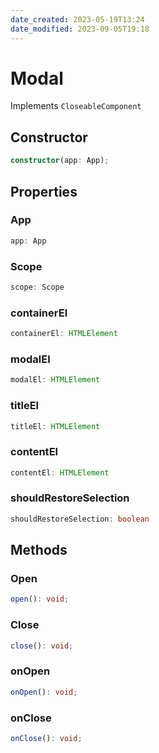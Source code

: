 ```yaml
---
date_created: 2023-05-19T13:24
date_modified: 2023-09-05T19:18
---
```

# Modal

Implements `CloseableComponent`

## Constructor

```ts
constructor(app: App);
```

## Properties

### App

```ts
app: App
```

### Scope

```ts
scope: Scope
```

### containerEl

```ts
containerEl: HTMLElement
```

### modalEl

```ts
modalEl: HTMLElement
```

### titleEl

```ts
titleEl: HTMLElement
```

### contentEl

```ts
contentEl: HTMLElement
```

### shouldRestoreSelection

```ts
shouldRestoreSelection: boolean
```

## Methods

### Open

```ts
open(): void;
```

### Close

```ts
close(): void;
```

### onOpen

```ts
onOpen(): void;
```

### onClose

```ts
onClose(): void;
```

